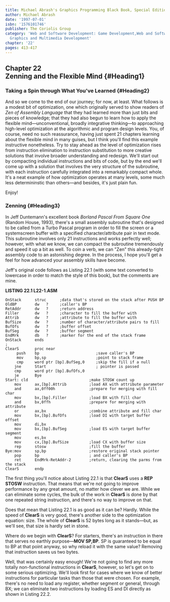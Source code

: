 ```yaml
---
title: Michael Abrash's Graphics Programming Black Book, Special Edition
author: Michael Abrash
date: '1997-07-01'
isbn: '1576101746'
publisher: The Coriolis Group
category: 'Web and Software Development: Game Development,Web and Software Development:
  Graphics and Multimedia Development'
chapter: '22'
pages: 413-417
---
```


Chapter 22\
 Zenning and the Flexible Mind {#Heading1}
------------------------------

### Taking a Spin through What You've Learned {#Heading2}

And so we come to the end of our journey; for now, at least. What
follows is a modest bit of optimization, one which originally served to
show readers of *Zen of Assembly Language* that they had learned more
than just bits and pieces of knowledge; that they had also begun to
learn how to apply the flexible mind—unconventional, broadly integrative
thinking—to approaching high-level optimization at the algorithmic and
program design levels. You, of course, need no such reassurance, having
just spent 21 chapters learning about the flexible mind in many guises,
but I think you'll find this example instructive nonetheless. Try to
stay ahead as the level of optimization rises from instruction
elimination to instruction substitution to more creative solutions that
involve broader understanding and redesign. We'll start out by
compacting individual instructions and bits of code, but by the end
we'll come up with a solution that involves the very structure of the
subroutine, with each instruction carefully integrated into a remarkably
compact whole. It's a neat example of how optimization operates at many
levels, some much less determininstic than others—and besides, it's just
plain fun.

Enjoy!

### Zenning {#Heading3}

In Jeff Duntemann's excellent book *Borland Pascal From Square One*
(Random House, 1993), there's a small assembly subroutine that's
designed to be called from a Turbo Pascal program in order to fill the
screen or a systemscreen buffer with a specified character/attribute
pair in text mode. This subroutine involves only 21 instructions and
works perfectly well; however, with what we know, we can compact the
subroutine tremendously and speed it up a bit as well. To coin a verb,
we can "Zen" this already-tight assembly code to an astonishing degree.
In the process, I hope you'll get a feel for how advanced your assembly
skills have become.

Jeff's original code follows as Listing 22.1 (with some text converted
to lowercase in order to match the style of this book), but the comments
are mine.

**LISTING 22.1 L22-1.ASM**

    OnStack      struc      ;data that's stored on the stack after PUSH BP
    OldBP        dw   ?     ;caller's BP
    RetAddr      dw   ?     ;return address
    Filler       dw   ?     ;character to fill the buffer with
    Attrib       dw   ?     ;attribute to fill the buffer with
    BufSize      dw   ?     ;number of character/attribute pairs to fill
    BufOfs       dw   ?     ;buffer offset
    BufSeg       dw   ?     ;buffer segment
    EndMrk       db   ?     ;marker for the end of the stack frame
    OnStack      ends
    ;
    ClearS       proc near
         push    bp                         ;save caller's BP
         mov     bp,sp                      ;point to stack frame
         cmp     word ptr [bp].BufSeg,0     ;skip the fill if a null
        jne      Start                      ; pointer is passed
        cmp      word ptr [bp].BufOfs,0
        je       Bye
    Start: cld                           ;make STOSW count up
        mov      ax,[bp].Attrib          ;load AX with attribute parameter
        and      ax,0ff00h               ;prepare for merging with fill char
        mov      bx,[bp].Filler          ;load BX with fill char
        and      bx,0ffh                 ;prepare for merging with attribute
        or       ax,bx                   ;combine attribute and fill char
        mov      bx,[bp].BufOfs          ;load DI with target buffer offset
        mov      di,bx
        mov      bx,[bp].BufSeg          ;load ES with target buffer segment
        mov      es,bx
        mov      cx,[bp].BufSize         ;load CX with buffer size
        rep      stosw                   ;fill the buffer
    Bye:mov      sp,bp                   ;restore original stack pointer
        pop      bp                      ; and caller's BP
        ret      EndMrk-RetAddr-2        ;return, clearing the parms from the stack
    ClearS       endp

The first thing you'll notice about Listing 22.1 is that **ClearS** uses
a **REP STOSW** instruction. That means that we're not going to improve
performance by any great amount, no matter how clever we are. While we
can eliminate some cycles, the bulk of the work in **ClearS** is done by
that one repeated string instruction, and there's no way to improve on
that.

Does that mean that Listing 22.1 is as good as it can be? Hardly. While
the speed of **ClearS** is very good, there's another side to the
optimization equation: size. The whole of **ClearS** is 52 bytes long as
it stands—but, as we'll see, that size is hardly set in stone.

Where do we begin with **ClearS**? For starters, there's an instruction
in there that serves no earthly purpose—**MOV SP,BP**. SP is guaranteed
to be equal to BP at that point anyway, so why reload it with the same
value? Removing that instruction saves us two bytes.

Well, that was certainly easy enough! We're not going to find any more
totally non-functional instructions in **ClearS**, however, so let's get
on to some serious optimizing. We'll look first for cases where we know
of better instructions for particular tasks than those that were chosen.
For example, there's no need to load any register, whether segment or
general, through BX; we can eliminate two instructions by loading ES and
DI directly as shown in Listing 22.2.
